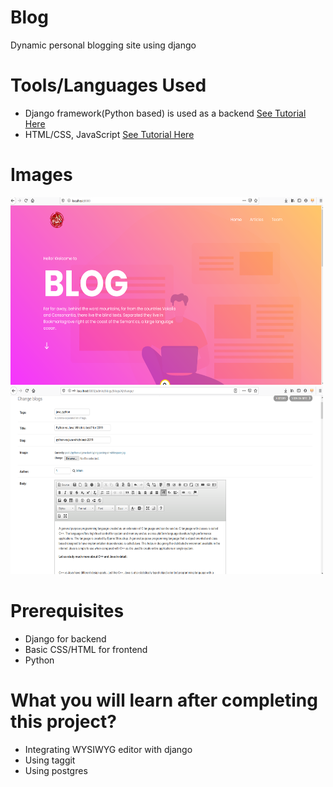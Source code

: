 # Blog
Dynamic personal blogging site using django

# Tools/Languages Used
  
  * Django framework(Python based) is used as a backend <a href='#'>See Tutorial Here</a>
  * HTML/CSS, JavaScript <a href='#'>See Tutorial Here</a>
  
# Images

<img src="./img1.png" width="500" height ="300"/>


<img src="./img2.png" width="500" height ="300"/>
  
# Prerequisites
  * Django for backend
  * Basic CSS/HTML for frontend
  * Python
  
# What you will learn after completing this project?
  * Integrating WYSIWYG editor with django 
  * Using taggit 
  * Using postgres

  
  

  


